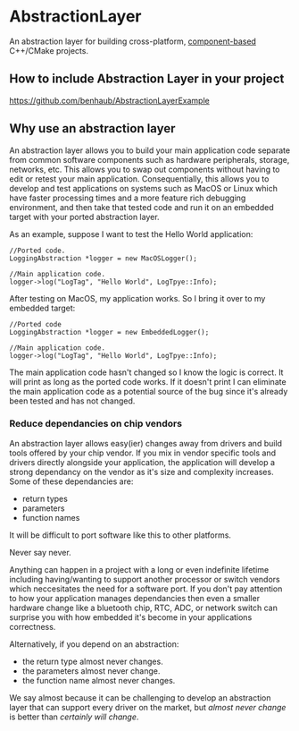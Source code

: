 # AbstractionLayer
An abstraction layer for building cross-platform, [component-based](https://en.wikipedia.org/wiki/Component-based_software_engineering) C++/CMake projects.

## How to include Abstraction Layer in your project
https://github.com/benhaub/AbstractionLayerExample

## Why use an abstraction layer
An abstraction layer allows you to build your main application code separate from common software components such as hardware peripherals, storage, networks, etc.
This allows you to swap out components without having to edit or retest your main application. Consequentially, this allows you to develop and test applications on systems such
as MacOS or Linux which have faster processing times and a more feature rich debugging environment, and then take that tested code and run it on an embedded target with your ported abstraction layer.

As an example, suppose I want to test the Hello World application:

```
//Ported code.
LoggingAbstraction *logger = new MacOSLogger();

//Main application code.
logger->log("LogTag", "Hello World", LogTpye::Info);
```

After testing on MacOS, my application works. So I bring it over to my embedded target:

```
//Ported code
LoggingAbstraction *logger = new EmbeddedLogger();

//Main application code.
logger->log("LogTag", "Hello World", LogTpye::Info);
```

The main application code hasn't changed so I know the logic is correct. It will print as long as the ported code works. If it doesn't print I can eliminate the main application code as a potential source of the bug since it's already been tested and has not changed.

### Reduce dependancies on chip vendors
An abstraction layer allows easy(ier) changes away from drivers and build tools offered by your chip vendor. If you mix in vendor specific tools and drivers directly alongside your application, the application will develop a strong dependancy on the vendor as it's size and complexity increases. Some of these dependancies are:
- return types
- parameters
- function names
  
It will be difficult to port software like this to other platforms.

Never say never.

Anything can happen in a project with a long or even indefinite lifetime including having/wanting to support another processor or switch vendors which neccesitates the need for a software port. If you don't pay attention to how your application manages dependancies then even a smaller hardware change like a bluetooth chip, RTC, ADC, or network switch can surprise you with how embedded it's become in your applications correctness.

Alternatively, if you depend on an abstraction:
- the return type almost never changes.
- the parameters almost never change.
- the function name almost never changes.
  
We say almost because it can be challenging to develop an abstraction layer that can support every driver on the market, but _almost never change_ is better than _certainly will change_.
